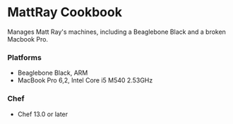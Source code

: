 # MattRay Cookbook

Manages Matt Ray's machines, including a Beaglebone Black and a broken Macbook Pro.

### Platforms

- Beaglebone Black, ARM
- MacBook Pro 6,2, Intel Core i5 M540 2.53GHz

### Chef

- Chef 13.0 or later
